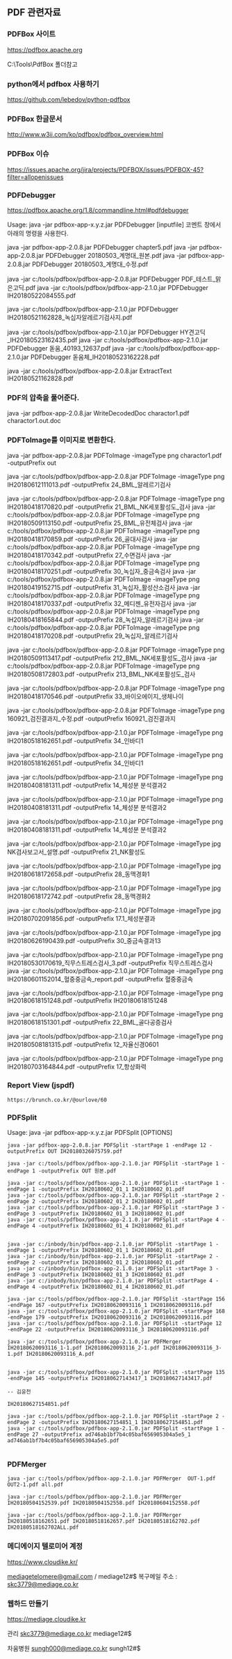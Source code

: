 ## PDF 관련자료

### PDFBox 사이트

https://pdfbox.apache.org

C:\Tools\PdfBox 폴더참고

### python에서 pdfbox 사용하기

https://github.com/lebedov/python-pdfbox

### PDFBox 한글문서

http://www.w3ii.com/ko/pdfbox/pdfbox_overview.html

### PDFBox 이슈
https://issues.apache.org/jira/projects/PDFBOX/issues/PDFBOX-45?filter=allopenissues

### PDFDebugger 

https://pdfbox.apache.org/1.8/commandline.html#pdfdebugger

Usage: java -jar pdfbox-app-x.y.z.jar PDFDebugger [inputfile]
코멘트 창에서 아래의 명령을 사용한다.

java -jar pdfbox-app-2.0.8.jar PDFDebugger chapter5.pdf
java -jar pdfbox-app-2.0.8.jar PDFDebugger 20180503_계명대_원본.pdf
java -jar pdfbox-app-2.0.8.jar PDFDebugger 20180503_계명대_수정.pdf

java -jar c:/tools/pdfbox/pdfbox-app-2.0.8.jar PDFDebugger PDF_테스트_맑은고딕.pdf
java -jar c:/tools/pdfbox/pdfbox-app-2.1.0.jar PDFDebugger IH20180522084555.pdf

java -jar c:/tools/pdfbox/pdfbox-app-2.1.0.jar PDFDebugger IH20180521162828_녹십자알레르기검사지.pdf

java -jar c:/tools/pdfbox/pdfbox-app-2.1.0.jar PDFDebugger HY견고딕_IH20180523162435.pdf
java -jar c:/tools/pdfbox/pdfbox-app-2.1.0.jar PDFDebugger 돋움_40193_12637.pdf
java -jar c:/tools/pdfbox/pdfbox-app-2.1.0.jar PDFDebugger 돋움체_IH20180523162228.pdf


java -jar c:/tools/pdfbox/pdfbox-app-2.0.8.jar ExtractText IH20180521162828.pdf

### PDF의 압축을 풀어준다.

java -jar pdfbox-app-2.0.8.jar WriteDecodedDoc charactor1.pdf charactor1.out.doc

### PDFToImage를 이미지로 변환한다.

java -jar pdfbox-app-2.0.8.jar PDFToImage -imageType png charactor1.pdf  -outputPrefix out

java -jar c:/tools/pdfbox/pdfbox-app-2.0.8.jar PDFToImage -imageType png IH20180612111013.pdf -outputPrefix 24_BML_알레르기검사


java -jar c:/tools/pdfbox/pdfbox-app-2.0.8.jar PDFToImage -imageType png IH20180418170820.pdf  -outputPrefix 21_BML_NK세포활성도_검사
java -jar c:/tools/pdfbox/pdfbox-app-2.0.8.jar PDFToImage -imageType png IH20180509113150.pdf  -outputPrefix 25_BML_유전체검사
java -jar c:/tools/pdfbox/pdfbox-app-2.0.8.jar PDFToImage -imageType png IH20180418170859.pdf  -outputPrefix 26_골대사검사
java -jar c:/tools/pdfbox/pdfbox-app-2.0.8.jar PDFToImage -imageType png IH20180418170342.pdf  -outputPrefix 27_수면검사
java -jar c:/tools/pdfbox/pdfbox-app-2.0.8.jar PDFToImage -imageType png IH20180418170251.pdf  -outputPrefix 30_녹십자_중금속검사 
java -jar c:/tools/pdfbox/pdfbox-app-2.0.8.jar PDFToImage -imageType png IH20180419152715.pdf  -outputPrefix 31_녹십자_활성산소검사
java -jar c:/tools/pdfbox/pdfbox-app-2.0.8.jar PDFToImage -imageType png IH20180418170337.pdf  -outputPrefix 32_메디젠_유전자검사
java -jar c:/tools/pdfbox/pdfbox-app-2.0.8.jar PDFToImage -imageType png IH20180418165844.pdf  -outputPrefix 28_녹십자_알레르기검사
java -jar c:/tools/pdfbox/pdfbox-app-2.0.8.jar PDFToImage -imageType png IH20180418170208.pdf  -outputPrefix 29_녹십자_알레르기검사

java -jar c:/tools/pdfbox/pdfbox-app-2.0.8.jar PDFToImage -imageType png IH20180509113417.pdf  -outputPrefix 212_BML_NK세포활성도_검사
java -jar c:/tools/pdfbox/pdfbox-app-2.0.8.jar PDFToImage -imageType png IH20180508172803.pdf  -outputPrefix 213_BML_NK세포활성도_검사

java -jar c:/tools/pdfbox/pdfbox-app-2.0.8.jar PDFToImage -imageType png IH20180418170546.pdf  -outputPrefix 33_바이오에이지_생체나이

java -jar c:/tools/pdfbox/pdfbox-app-2.0.8.jar PDFToImage -imageType png 160921_검진결과지_수정.pdf  -outputPrefix 160921_검진결과지

java -jar c:/tools/pdfbox/pdfbox-app-2.1.0.jar PDFToImage -imageType png IH20180518162651.pdf  -outputPrefix 34_인바디1

java -jar c:/tools/pdfbox/pdfbox-app-2.1.0.jar PDFToImage -imageType png IH20180518162651.pdf  -outputPrefix 34_인바디1

java -jar c:/tools/pdfbox/pdfbox-app-2.1.0.jar PDFToImage -imageType png IH20180408181311.pdf  -outputPrefix 14_체성분 분석결과2

java -jar c:/tools/pdfbox/pdfbox-app-2.1.0.jar PDFToImage -imageType png IH20180408181311.pdf  -outputPrefix 14_체성분 분석결과2

java -jar c:/tools/pdfbox/pdfbox-app-2.1.0.jar PDFToImage -imageType png IH20180408181311.pdf  -outputPrefix 14_체성분 분석결과2

java -jar c:/tools/pdfbox/pdfbox-app-2.1.0.jar PDFToImage -imageType jpg NK검사보고서_설명.pdf -outputPrefix 21_NK활성도

java -jar c:/tools/pdfbox/pdfbox-app-2.1.0.jar PDFToImage -imageType jpg IH20180618172658.pdf -outputPrefix 28_동맥경화1

java -jar c:/tools/pdfbox/pdfbox-app-2.1.0.jar PDFToImage -imageType jpg IH20180618172742.pdf -outputPrefix 28_동맥경화2

java -jar c:/tools/pdfbox/pdfbox-app-2.1.0.jar PDFToImage -imageType jpg IH20180702091856.pdf -outputPrefix 17.1_체성분결과

java -jar c:/tools/pdfbox/pdfbox-app-2.1.0.jar PDFToImage -imageType jpg IH20180626190439.pdf -outputPrefix 30_중금속결과13

java -jar c:/tools/pdfbox/pdfbox-app-2.1.0.jar PDFToImage -imageType png IH20180530170619_직무스트레스검사_3.pdf -outputPrefix 직무스트레스검사
java -jar c:/tools/pdfbox/pdfbox-app-2.1.0.jar PDFToImage -imageType png IH20180601152014_혈중중금속_report.pdf -outputPrefix 혈중중금속

java -jar c:/tools/pdfbox/pdfbox-app-2.1.0.jar PDFToImage -imageType png IH20180618151248.pdf -outputPrefix IH20180618151248

java -jar c:/tools/pdfbox/pdfbox-app-2.1.0.jar PDFToImage -imageType png IH20180618151301.pdf -outputPrefix 22_BML_골다공증검사

java -jar c:/tools/pdfbox/pdfbox-app-2.1.0.jar PDFToImage -imageType png IH20180508181315.pdf -outputPrefix 12_자율신경0601

java -jar c:/tools/pdfbox/pdfbox-app-2.1.0.jar PDFToImage -imageType png IH20180703164844.pdf -outputPrefix 17_항상화력

### Report View (jspdf)
    https://brunch.co.kr/@ourlove/60

### PDFSplit

Usage: java -jar pdfbox-app-x.y.z.jar PDFSplit [OPTIONS] <PDF file>

```
java -jar pdfbox-app-2.0.8.jar PDFSplit -startPage 1 -endPage 12 -outputPrefix OUT IH20180326075759.pdf 

java -jar c:/tools/pdfbox/pdfbox-app-2.1.0.jar PDFSplit -startPage 1 -endPage 1 -outputPrefix OUT 원본.pdf

java -jar c:/tools/pdfbox/pdfbox-app-2.1.0.jar PDFSplit -startPage 1 -endPage 1 -outputPrefix IH20180602_01_1 IH20180602_01.pdf
java -jar c:/tools/pdfbox/pdfbox-app-2.1.0.jar PDFSplit -startPage 2 -endPage 2 -outputPrefix IH20180602_01_2 IH20180602_01.pdf
java -jar c:/tools/pdfbox/pdfbox-app-2.1.0.jar PDFSplit -startPage 3 -endPage 3 -outputPrefix IH20180602_01_3 IH20180602_01.pdf
java -jar c:/tools/pdfbox/pdfbox-app-2.1.0.jar PDFSplit -startPage 4 -endPage 4 -outputPrefix IH20180602_01_4 IH20180602_01.pdf


java -jar c:/inbody/bin/pdfbox-app-2.1.0.jar PDFSplit -startPage 1 -endPage 1 -outputPrefix IH20180602_01_1 IH20180602_01.pdf
java -jar c:/inbody/bin/pdfbox-app-2.1.0.jar PDFSplit -startPage 2 -endPage 2 -outputPrefix IH20180602_01_2 IH20180602_01.pdf
java -jar c:/inbody/bin/pdfbox-app-2.1.0.jar PDFSplit -startPage 3 -endPage 3 -outputPrefix IH20180602_01_3 IH20180602_01.pdf
java -jar c:/inbody/bin/pdfbox-app-2.1.0.jar PDFSplit -startPage 4 -endPage 4 -outputPrefix IH20180602_01_4 IH20180602_01.pdf

java -jar c:/tools/pdfbox/pdfbox-app-2.1.0.jar PDFSplit -startPage 156 -endPage 167 -outputPrefix IH20180620093116_1 IH20180620093116.pdf
java -jar c:/tools/pdfbox/pdfbox-app-2.1.0.jar PDFSplit -startPage 168 -endPage 179 -outputPrefix IH20180620093116_2 IH20180620093116.pdf
java -jar c:/tools/pdfbox/pdfbox-app-2.1.0.jar PDFSplit -startPage 12 -endPage 22 -outputPrefix IH20180620093116_3 IH20180620093116.pdf

java -jar c:/tools/pdfbox/pdfbox-app-2.1.0.jar PDFMerger  IH20180620093116_1-1.pdf IH20180620093116_2-1.pdf IH20180620093116_3-1.pdf IH20180620093116_A.pdf


java -jar c:/tools/pdfbox/pdfbox-app-2.1.0.jar PDFSplit -startPage 135 -endPage 145 -outputPrefix IH20180627143417_1 IH20180627143417.pdf

-- 김윤천

IH20180627154851.pdf

java -jar c:/tools/pdfbox/pdfbox-app-2.1.0.jar PDFSplit -startPage 2 -endPage 2 -outputPrefix IH20180627154851_1 IH20180627154851.pdf
java -jar c:/tools/pdfbox/pdfbox-app-2.1.0.jar PDFSplit -startPage 1 -endPage 27 -outputPrefix ad746ab1bf7b4c05baf656905304a5e5_1 ad746ab1bf7b4c05baf656905304a5e5.pdf


```

### PDFMerger

```
java -jar c:/tools/pdfbox/pdfbox-app-2.1.0.jar PDFMerger  OUT-1.pdf OUT2-1.pdf all.pdf

java -jar c:/tools/pdfbox/pdfbox-app-2.1.0.jar PDFMerger  IH20180504152539.pdf IH20180504152558.pdf IH20180604152558.pdf

java -jar c:/tools/pdfbox/pdfbox-app-2.1.0.jar PDFMerger  IH20180518162651.pdf IH20180518162657.pdf IH20180518162702.pdf IH20180518162702ALL.pdf

```

### 메디에이지 텔로미어 계정

https://www.cloudike.kr/

mediagetelomere@gmail.com / mediage12#$
복구메일 주소 : skc3779@mediage.co.kr

### 웹하드 만들기

https://mediage.cloudike.kr

관리
skc3779@mediage.co.kr
mediage12#$

차움병원
sungh000@mediage.co.kr
sungh12#$
